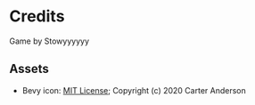 # Credits

Game by Stowyyyyyy

## Assets

* Bevy icon: [MIT License](licenses/Bevy_MIT_License.md); Copyright (c) 2020 Carter Anderson
